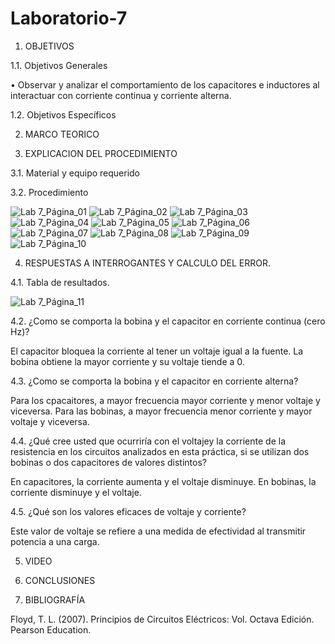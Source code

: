 # Laboratorio-7

1.	OBJETIVOS 

1.1.	Objetivos Generales 

•	Observar y analizar el comportamiento de los capacitores e inductores al interactuar con corriente continua y corriente alterna.

1.2.	Objetivos Específicos 

2.	MARCO TEORICO 

3.	EXPLICACION DEL PROCEDIMIENTO

3.1.	Material y equipo requerido

3.2. Procedimiento

![Lab 7_Página_01](https://user-images.githubusercontent.com/93209004/152989334-14e1478c-2fa8-40fd-a4fb-4c66db78ac05.jpg)
![Lab 7_Página_02](https://user-images.githubusercontent.com/93209004/152989338-16574737-5b66-4020-8d55-d20f9b3863fd.jpg)
![Lab 7_Página_03](https://user-images.githubusercontent.com/93209004/152989340-31a169a4-accd-4304-9e4b-2e12d9e7d1ad.jpg)
![Lab 7_Página_04](https://user-images.githubusercontent.com/93209004/152989341-229a06da-f803-4100-9c33-7c27757fc2c5.jpg)
![Lab 7_Página_05](https://user-images.githubusercontent.com/93209004/152989342-fc62f3c4-ede9-450c-ba9c-283cacac4f11.jpg)
![Lab 7_Página_06](https://user-images.githubusercontent.com/93209004/152989345-83f0fe6a-209d-4858-9f3a-ab3c05df222a.jpg)
![Lab 7_Página_07](https://user-images.githubusercontent.com/93209004/152989346-9b867816-6d84-49be-a6fc-811883140064.jpg)
![Lab 7_Página_08](https://user-images.githubusercontent.com/93209004/152989348-a6e39337-be4c-42c7-8b65-7dfd27c0b33b.jpg)
![Lab 7_Página_09](https://user-images.githubusercontent.com/93209004/152989350-dfc094e5-fccb-466e-a6fa-f22b715b7eaa.jpg)
![Lab 7_Página_10](https://user-images.githubusercontent.com/93209004/152989351-bb51a003-9c1d-4bdd-820b-26d729399ae3.jpg)

4.	RESPUESTAS A INTERROGANTES Y CALCULO DEL ERROR.

4.1. Tabla de resultados.

![Lab 7_Página_11](https://user-images.githubusercontent.com/93209004/152989453-563334a6-d3d9-43cb-a478-f938a40701bd.jpg)

4.2. ¿Como se comporta la bobina y el capacitor en corriente continua (cero Hz)?

El capacitor bloquea la corriente al tener un voltaje igual a la fuente. 
La bobina obtiene la mayor corriente y su voltaje tiende a 0.

4.3. ¿Como se comporta la bobina y el capacitor en corriente alterna?

Para los cpacaitores, a mayor frecuencia mayor corriente y menor voltaje y viceversa.
Para las bobinas, a mayor frecuencia menor corriente y mayor voltaje y viceversa.

4.4. ¿Qué cree usted que ocurriría con el voltajey la corriente de la resistencia en los circuitos analizados en esta práctica, si se utilizan dos bobinas o dos capacitores de valores distintos? 

En capacitores, la corriente aumenta y el voltaje disminuye.
En bobinas, la corriente disminuye y el voltaje.

4.5. ¿Qué son los valores eficaces de voltaje y corriente? 

Este valor de voltaje se refiere a una medida de efectividad al transmitir potencia a una carga.

5.	VIDEO

6.	CONCLUSIONES	

7. BIBLIOGRAFÍA 

Floyd, T. L. (2007). Principios de Circuitos Eléctricos: Vol. Octava Edición. Pearson Education.
